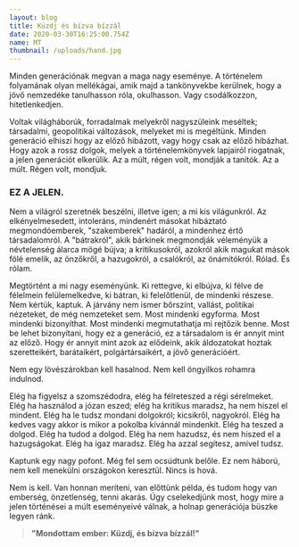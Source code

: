```yaml
---
layout: blog
title: Küzdj és bízva bízzál
date: 2020-03-30T16:25:00.754Z
name: MT
thumbnail: /uploads/hand.jpg
---
```

Minden generációnak megvan a maga nagy eseménye. A történelem folyamának olyan mellékágai, amik majd  a tankönyvekbe kerülnek, hogy a jövő nemzedéke tanulhasson róla, okulhasson. Vagy csodálkozzon, hitetlenkedjen.

Voltak világháborúk, forradalmak melyekről nagyszüleink meséltek; társadalmi, geopolitikai változások, melyeket mi is megéltünk. Minden generáció elhiszi hogy az előző hibázott, vagy hogy csak az előző hibázhat. Hogy azok a  rossz dolgok, melyek a történelemkönyvek lapjairól riogatnak, a jelen generációt elkerülik. Az a múlt, régen volt, mondják a tanítók. Az a múlt. Régen volt, mondjuk.

### EZ A JELEN.

Nem a világról szeretnék beszélni, illetve igen; a mi kis világunkról. Az elkényelmesedett, intoleráns, mindenért másokat hibáztató megmondóemberek, "szakemberek" hadáról, a mindenhez értő társadalomról. A "bátrakról", akik bárkinek megmondják véleményük a névtelenség álarca mögé bújva; a kritikusokról, azokról akik magukat mások fölé emelik, az önzőkről, a hazugokról, a csalókról, az önámítókról. Rólad. És rólam.

Megtörtént a mi nagy eseményünk. Ki rettegve, ki elbújva, ki félve de félelmein felülemelkedve, ki bátran, ki felelőtlenül, de mindenki részese. Nem kértük, kaptuk. A járvány nem ismer bőrszínt, vallást, politikai nézeteket, de még nemzeteket sem. Most mindenki egyforma. Most mindenki bizonyíthat. Most mindenki megmutathatja mi rejtőzik benne. Most be lehet bizonyítani, hogy ez a generáció, ez a társadalom is ér annyit mint az előző. Hogy ér annyit mint azok az elődeink, akik áldozatokat hoztak szeretteikért, barátaikért, polgártársaikért, a jövő generációért. 

Nem egy lövészárokban kell hasalnod. Nem kell öngyilkos rohamra indulnod. 

Elég ha figyelsz a szomszédodra, elég ha félreteszed a  régi sérelmeket. Elég ha használod a józan eszed; elég ha kritikus maradsz, ha nem hiszel el mindent. Elég ha le tudsz mondani dolgokról; kicsikről, nagyokról. Elég ha kedves vagy akkor is mikor a pokolba kívánnál mindenkit. Elég ha teszed a dolgod. Elég ha tudod a dolgod. Elég ha nem hazudsz, és nem hiszed el a hazugságokat. Elég ha igaz maradsz. Elég ha azzal segítesz, amivel tudsz. 

Kaptunk egy nagy pofont. Még fel sem ocsúdtunk belőle. Ez nem háború, nem kell menekülni országokon keresztül. Nincs is hová. 

Nem is kell. Van honnan meríteni, van előttünk példa, és tudom hogy van emberség, önzetlenség, tenni akarás. Úgy cselekedjünk most, hogy mire a jelen történései a múlt eseményeivé válnak, a holnap generációja büszke legyen ránk.

> **"Mondottam ember: Küzdj, és bízva bízzál!"**